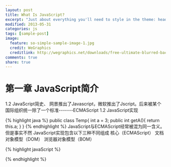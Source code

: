 ```yaml
---
layout: post
title: What Is JavaScript?
excerpt: "Just about everything you'll need to style in the theme: headings, paragraphs, blockquotes, tables, code blocks, and more."
modified: 2013-05-31
categories: js
tags: [sample-post]
image:
  feature: so-simple-sample-image-1.jpg
  credit: WeGraphics
  creditlink: http://wegraphics.net/downloads/free-ultimate-blurred-background-pack/
comments: true
share: true
---
```


# 第一章 JavaScript简介
 
1.2 JavaScript简史、
网景推出了Javascript，微软推出了Jscript。后来被某个国际组织统一除了一个标准-------ECMAScript
1.2 JavaScript实现

{% highlight java %} 
public class Temp{
	int a = 3;
	public int getA(){
		return this.a;
	}
}
  {% endhighlight %}
JavaScript与ECMAScript经常被混为同一含义。但是事实不然
JavaScript实现包含以下三种不同组成
核心（ECMAScript）
文档对象模型（DOM）
浏览器对象模型（BOM）


{% highlight javaScript %} 
<script>
  $(document).ready(function() {
      $('.search-field').jekyllSearch({
          jsonFile: '/search.json',
          searchResults: '.search-results',
          template: '<li><article><a href="{url}">{title} <span class="entry-date"><time datetime="{date}">{shortdate}</time></span></a></article></li>',
          fuzzy: true,
          noResults: '<p>Nothing found.</p>'
        });
  });

  (function( $, window, undefined ) {
    
     var bs = {
          close: $(".close-btn"),
          searchform: $(".search-form"),
          canvas: $("body"),
          dothis: $('.dosearch')
      };
    
    bs.dothis.on('click', function() {
      $('.search-wrapper').css({ display: "block" });
      bs.searchform.toggleClass('active');
      bs.searchform.find('input').focus();
      bs.canvas.toggleClass('search-overlay');
    });
    
      bs.close.on('click', function() {
        $('.search-wrapper').removeAttr( 'style' );
        bs.searchform.toggleClass('active');
        bs.canvas.removeClass('search-overlay');
    });
  })( jQuery, window );
</script>
  {% endhighlight %}


